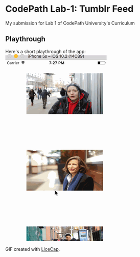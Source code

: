 # CodePath Lab-1: Tumblr Feed
My submission for Lab 1 of CodePath University's Curriculum

## Playthrough
Here's a short playthrough of the app:
<img src='/use-case-playthrough.gif' title='Video Walkthrough' width='' alt='Video Walkthrough' />

GIF created with [LiceCap](http://www.cockos.com/licecap/).
